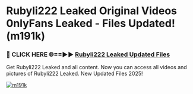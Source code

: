 # Rubyli222 Leaked Original Videos 0nlyFans Leaked - Files Updated! (m191k)

<h3>🔴 CLICK HERE 🌐==►► <a href="https://tinyurl.com/ehrbuxhb" rel="nofollow">Rubyli222 Leaked Updated Files</a></h3>

Get Rubyli222 Leaked and all content. Now you can access all videos and pictures of Rubyli222 Leaked. New Updated Files 2025!

[![m191k](https://i.imgur.com/lVYEuWS.gif)](https://tinyurl.com/ehrbuxhb)
